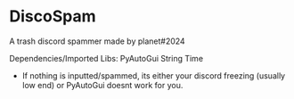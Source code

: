 # DiscoSpam
A trash discord spammer made by planet#2024

Dependencies/Imported Libs:
PyAutoGui
String
Time

- If nothing is inputted/spammed, its either your discord freezing (usually low end) or PyAutoGui doesnt work for you.
